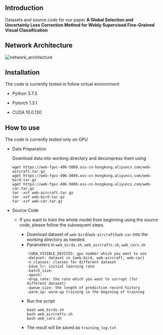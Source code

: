 Introduction
---
Datasets and source code for our paper **A Global Selection and Uncertainly Loss Correction
Method for Webly Supervised Fine-Grained Visual
Classification**


Network Architecture
---
![network_architecture](image/network_architecture.png)


Installation
---
The code is currently tested in follow virtual environment
- Python 3.7.3

- Pytorch 1.3.1

- CUDA 10.0.130



How to use
---
The code is currently tested only on GPU
- Data Preparation

   Download data into working directory and decompress them using
   ```
   wget https://web-fgvc-496-5089.oss-cn-hongkong.aliyuncs.com/web-aircraft.tar.gz
   wget https://web-fgvc-496-5089.oss-cn-hongkong.aliyuncs.com/web-bird.tar.gz
   wget https://web-fgvc-496-5089.oss-cn-hongkong.aliyuncs.com/web-car.tar.gz
   tar -xvf web-aircraft.tar.gz
   tar -xvf web-bird.tar.gz
   tar -xvf web-car.tar.gz
   ```
   
   
- Source Code
    
    - If you want to train the whole model from beginning using the source code, please follow the subsequent steps.

        - Download dataset of `web-bird`/`web-aircraft`/`web-car` into the working directory as needed.
        - Parameters in `web_birds.sh`, `web_aircrafts.sh`, `web_cars.sh`
            ```
            -CUDA_VISIBLE_DEVICES: gpu number which you want to use
            -dataset: dataset in {web-bird, web-aircraft, web-car}
            -n_classes: classes for different dataset
            -base_lr: initial learning rate
            -batch_size:
            -epoch: 
            -drop_rate: the rate which you want to corrupt (for different dataset)
            -queue_size: the length of prediction record history
            -warm_up: warm-up training in the begining of training
            ```        
        - Run the script
            ```
            bash web_birds.sh
            bash web_aircrafts.sh
            bash web_cars.sh
            ```
        - The result will be saved as `training_log.txt`

